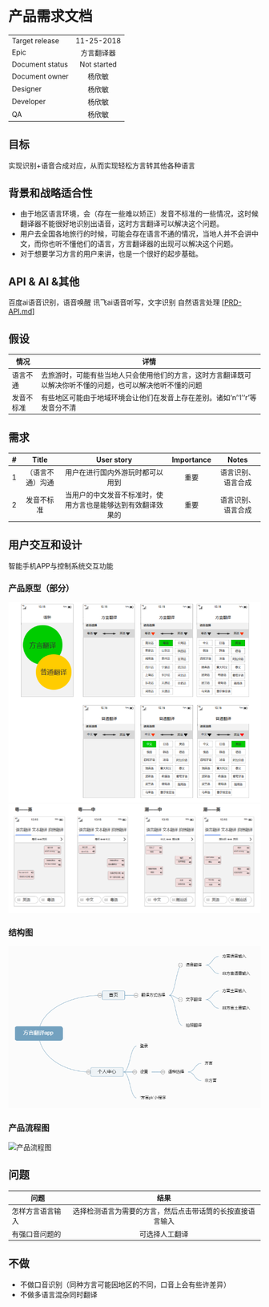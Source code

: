 # 产品需求文档
|       |         |
| ------------- |:-------------:|
| Target release  |11-25-2018|
| Epic      |  方言翻译器     |
| Document status | Not started      |
|Document owner|杨欣敏|
| Designer      | 杨欣敏 |
| Developer      |  杨欣敏    |
| QA |   杨欣敏   |

## 目标
实现识别+语音合成对应，从而实现轻松方言转其他各种语言
## 背景和战略适合性
- 由于地区语言环境，会（存在一些难以矫正）发音不标准的一些情况，这时候翻译器不能很好地识别出语音，这时方言翻译可以解决这个问题。
- 用户去全国各地旅行的时候，可能会存在语言不通的情况，当地人并不会讲中文，而你也听不懂他们的语言，方言翻译器的出现可以解决这个问题。
- 对于想要学习方言的用户来讲，也是一个很好的起步基础。

## API & AI &其他
百度ai语音识别，语音唤醒
讯飞ai语音听写，文字识别
自然语言处理
[[PRD-API.md](PRD-API.md)]

## 假设
情况 | 详情
---|---
语言不通 | 去旅游时，可能有些当地人只会使用他们的方言，这时方言翻译既可以解决你听不懂的问题，也可以解决他听不懂的问题
发音不标准 | 有些地区可能由于地域环境会让他们在发音上存在差别。诸如‘n’‘l’‘r’等发音分不清

## 需求
|    #     |    Title     |       User story     |      Importance     |      Notes     |
| ------------- |:-------------:|:-------------:|:-------------:|:-------------:|
|1       | （语言不通）沟通 | 用户在进行国内外游玩时都可以用到  | 重要 | 语言识别、语言合成|
|2        |发音不标准|当用户的中文发音不标准时，使用方言也是能够达到有效翻译效果的|重要| 语言识别、语言合成|


## 用户交互和设计
智能手机APP与控制系统交互功能

### 产品原型（部分）
![语种](img/语种.png)
![翻译界面](img/翻译界面.png)
### 结构图
![方言翻译结构图](img/方言翻译结构图app.png)
### 产品流程图
![产品流程图](img/方言翻译流程图.png)

## 问题
|    问题     |       结果    |
| ------------- |:-------------:|
|怎样方言语言输入|选择检测语言为需要的方言，然后点击带话筒的长按直接语言输入|
|有强口音问题的|可选择人工翻译|


## 不做
- 不做口音识别（同种方言可能因地区的不同，口音上会有些许差异）
- 不做多语言混杂同时翻译

